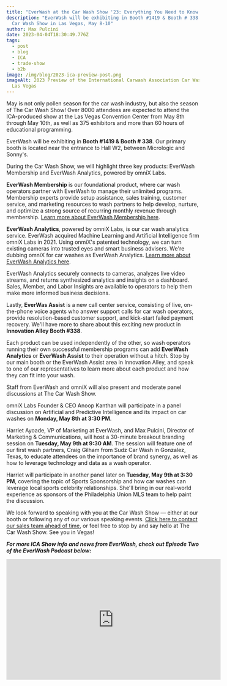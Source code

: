 ```yaml
---
title: "EverWash at the Car Wash Show '23: Everything You Need to Know!"
description: "EverWash will be exhibiting in Booth #1419 & Booth # 338 at The
  Car Wash Show in Las Vegas, May 8-10"
author: Max Pulcini
date: 2023-04-04T18:30:49.776Z
tags:
  - post
  - blog
  - ICA
  - trade-show
  - b2b
image: /img/blog/2023-ica-preview-post.png
imageAlt: 2023 Preview of the International Carwash Association Car Wash Show in
  Las Vegas
---
```

May is not only pollen season for the car wash industry, but also the season of The Car Wash Show! Over 8000 attendees are expected to attend the ICA-produced show at the Las Vegas Convention Center from May 8th through May 10th, as well as 375 exhibitors and more than 60 hours of educational programming.

EverWash will be exhibiting in **Booth #1419 & Booth # 338**. Our primary booth is located near the entrance to Hall W2, between Micrologic and Sonny's.

During the Car Wash Show, we will highlight three key products: EverWash Membership and EverWash Analytics, powered by omniX Labs.

**EverWash Membership** is our foundational product, where car wash operators partner with EverWash to manage their unlimited programs. Membership experts provide setup assistance, sales training, customer service, and marketing resources to wash partners to help develop, nurture, and optimize a strong source of recurring monthly revenue through membership. [Learn more about EverWash Membership here](https://www.everwash.com/wash-owners/membership).

**EverWash Analytics**, powered by omniX Labs, is our car wash analytics service. EverWash acquired Machine Learning and Artificial Intelligence firm omniX Labs in 2021. Using onmiX's patented technology, we can turn existing cameras into trusted eyes and smart business advisers. We're dubbing omniX for car washes as EverWash Analytics. [Learn more about EverWash Analytics here](https://www.everwash.com/wash-owners/analytics).

EverWash Analytics securely connects to cameras, analyzes live video streams, and returns synthesized analytics and insights on a dashboard. Sales, Member, and Labor Insights are available to operators to help them make more informed business decisions.

Lastly, **EverWas Assist** is a new call center service, consisting of live, on-the-phone voice agents who answer support calls for car wash operators, provide resolution-based customer support, and kick-start failed payment recovery. We'll have more to share about this exciting new product in **Innovation Alley Booth #338**.

Each product can be used independently of the other, so wash operators running their own successful membership programs can add **EverWash Analytics** or **EverWash Assist** to their operation without a hitch. Stop by our main booth or the EverWash Assist area in Innovation Alley, and speak to one of our representatives to learn more about each product and how they can fit into your wash.

Staff from EverWash and omniX will also present and moderate panel discussions at The Car Wash Show.

omniX Labs Founder & CEO Anoop Kanthan will participate in a panel discussion on Artificial and Predictive Intelligence and its impact on car washes on **Monday, May 8th at 3:30 PM**.

Harriet Ayoade, VP of Marketing at EverWash, and Max Pulcini, Director of Marketing & Communications, will host a 30-minute breakout branding session on **Tuesday, May 9th at 9:30 AM**. The session will feature one of our first wash partners, Craig Gilham from Sudz Car Wash in Gonzalez, Texas, to educate attendees on the importance of brand synergy, as well as how to leverage technology and data as a wash operator.

Harriet will participate in another panel later on **Tuesday, May 9th at 3:30 PM**, covering the topic of Sports Sponsorship and how car washes can leverage local sports celebrity relationships. She'll bring in our real-world experience as sponsors of the Philadelphia Union MLS team to help paint the discussion.

We look forward to speaking with you at the Car Wash Show — either at our booth or following any of our various speaking events. [Click here to contact our sales team ahead of time](https://www.everwash.com/wash-owners#partnerCTA), or feel free to stop by and say hello at The Car Wash Show. See you in Vegas!

***For more ICA Show info and news from EverWash, check out Episode Two of the EverWash Podcast below:***

<iframe width="560" height="315" src="https://www.youtube.com/embed/qgCcFhN0U_M" title="YouTube video player" frameborder="0" allow="accelerometer; autoplay; clipboard-write; encrypted-media; gyroscope; picture-in-picture; web-share" allowfullscreen></iframe>
